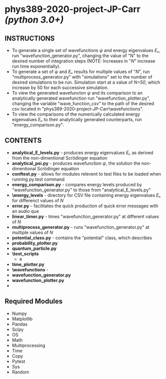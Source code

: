 # phys389-2020-project-JP-Carr *(python 3.0+)*

## INSTRUCTIONS
- To generate a single set of wavefunctions *ψ* and energy eigenvalues *Eₙ*, run "wavefunction_generator.py", changing the value of "N" to the desired number of integration steps (NOTE: Increases in "*N*" increase run time exponentially). 
- To generate a set of *ψ* and *Eₙ* results for multiple values of "*N*", run "multiprocess_generator.py" with "simulations" set to the number of desired simulations to be run. Simulation start at a value of *N=50*, which increase by 50 for each successive simulation.
- To view the generated wavefuncton *ψ* and its comparison to an analytically generated wavefunction run "wavefunction_plotter.py", changing the variable "wave_function_csv" to the path of the desired csv located in "phys389-2020-project-JP-Carr\wavefunctions".  
- To view the comparisons of the numerically calculated energy eigenvalues *Eₙ* to their analytically generated counterparts, run "energy_comparison.py".

## CONTENTS
- **analytical_E_levels.py** - produces energy eigenvalues *Eₙ* as derived from the non-dimentional Scrödinger equation
- **analytical_psi.py** - produces wavefunction *ψ*, the solution the non-dimentional Scrödinger equation
- **conftest.py** - allows for modules relevent to test files to be loaded when running py.test command
- **energy_comparison.py** - compares energy levels produced by "wavefunction_generator.py" to those from "analytical_E_levels.py"
- **\energy_levels** - directory for CSV file containing energy eigenvalues *Eₙ* for differenct values of *N*
- **error.py** - facilitates the quick production of quick error messages with an audio que
- **linear_timer.py** - times "wavefunction_generator.py" at different values of *N*
- **multiprocess_generator.py** - runs "wavefunction_generator.py" at multiple values of *N* 
- **potential_class.py** - contains the "potential" class, which describes
- **probability_plotter.py**
- **quantum_particle.py**
- **\test_scripts**
   - e
- **time_plotter.py**
- **\wavefunctions** - 
- **wavefunction_generator.py**
- **wavefunction_plotter.py**
-

## Required Modules
-	Numpy
-	Matplotlib
-	Pandas
-	Scipy
-	OS
-	Math
-	Multiprocessing
-	Time
-	Copy
-	Pytest
-	Sys
-	Random

